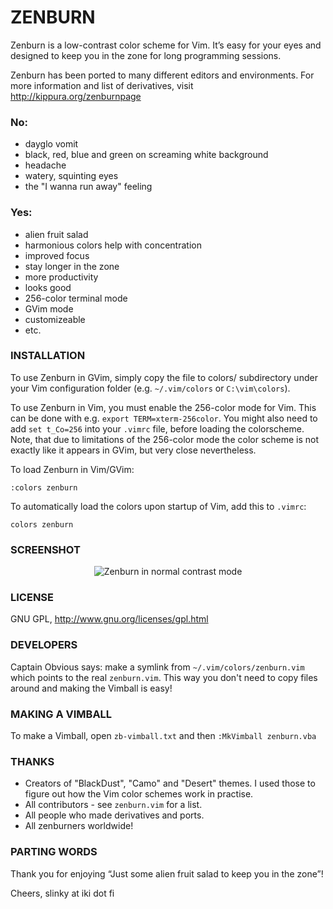 # ZENBURN

Zenburn is a low-contrast color scheme for Vim. It’s easy for your eyes and
designed to keep you in the zone for long programming sessions.

Zenburn has been ported to many different editors and environments. For more
information and list of derivatives, visit http://kippura.org/zenburnpage

### No:

  - dayglo vomit
  - black, red, blue and green on screaming white background
  - headache
  - watery, squinting eyes
  - the "I wanna run away" feeling

### Yes:

  + alien fruit salad
  + harmonious colors help with concentration
  + improved focus
  + stay longer in the zone
  + more productivity
  + looks good
  + 256-color terminal mode
  + GVim mode
  + customizeable
  + etc.

### INSTALLATION

To use Zenburn in GVim, simply copy the file to colors/ subdirectory under your
Vim configuration folder (e.g. `~/.vim/colors` or `C:\vim\colors`).

To use Zenburn in Vim, you must enable the 256-color mode for Vim. This can be
done with e.g. `export TERM=xterm-256color`. You might also need to add 
`set t_Co=256` into your `.vimrc` file, before loading the colorscheme. Note, that
due to limitations of the 256-color mode the color scheme is not exactly like
it appears in GVim, but very close nevertheless.

To load Zenburn in Vim/GVim:

  `:colors zenburn`

To automatically load the colors upon startup of Vim, add this to `.vimrc`:

  `colors zenburn`

### SCREENSHOT

<p align="center">
  <img src="https://github.com/jnurmine/Zenburn/blob/media/zenburn.png" alt="Zenburn in normal contrast mode" />
</p>

### LICENSE

GNU GPL, http://www.gnu.org/licenses/gpl.html

### DEVELOPERS

Captain Obvious says: make a symlink from `~/.vim/colors/zenburn.vim` which
points to the real `zenburn.vim`. This way you don't need to copy files around
and making the Vimball is easy!

### MAKING A VIMBALL

To make a Vimball, open `zb-vimball.txt` and then `:MkVimball zenburn.vba`

### THANKS

  * Creators of "BlackDust", "Camo" and "Desert" themes. I used those to figure out
how the Vim color schemes work in practise.
  * All contributors - see `zenburn.vim` for a list.
  * All people who made derivatives and ports.
  * All zenburners worldwide!

### PARTING WORDS

Thank you for enjoying “Just some alien fruit salad to keep you in the zone”!

Cheers,
slinky at iki dot fi
